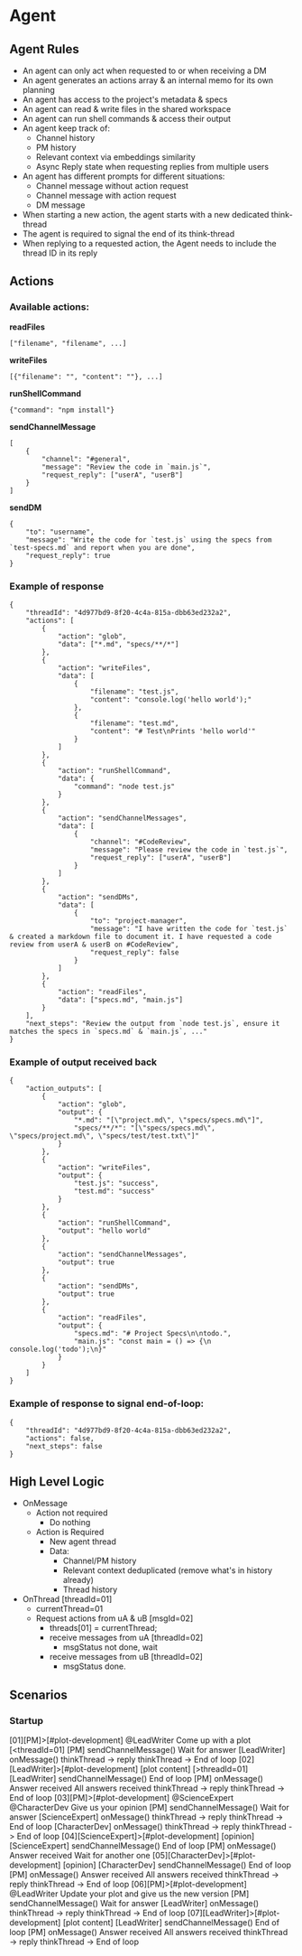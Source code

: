 # Agent


## Agent Rules

- An agent can only act when requested to or when receiving a DM
- An agent generates an actions array & an internal memo for its own planning
- An agent has access to the project's metadata & specs
- An agent can read & write files in the shared workspace
- An agent can run shell commands & access their output
- An agent keep track of:
    - Channel history
    - PM history
    - Relevant context via embeddings similarity
    - Async Reply state when requesting replies from multiple users
- An agent has different prompts for different situations:
    - Channel message without action request
    - Channel message with action request
    - DM message
- When starting a new action, the agent starts with a new dedicated think-thread
- The agent is required to signal the end of its think-thread
- When replying to a requested action, the Agent needs to include the thread ID in its reply




## Actions

### Available actions:

**readFiles**

`["filename", "filename", ...]`

**writeFiles**

`[{"filename": "", "content": ""}, ...]`

**runShellCommand**

`{"command": "npm install"}`

**sendChannelMessage**

```
[
    {
        "channel": "#general",
        "message": "Review the code in `main.js`",
        "request_reply": ["userA", "userB"]
    }
]
```

**sendDM**

```
{
    "to": "username",
    "message": "Write the code for `test.js` using the specs from `test-specs.md` and report when you are done",
    "request_reply": true
}
```


### Example of response

```
{
    "threadId": "4d977bd9-8f20-4c4a-815a-dbb63ed232a2",
    "actions": [
        {
            "action": "glob",
            "data": ["*.md", "specs/**/*"]
        },
        {
            "action": "writeFiles",
            "data": [
                {
                    "filename": "test.js",
                    "content": "console.log('hello world');"
                },
                {
                    "filename": "test.md",
                    "content": "# Test\nPrints 'hello world'"
                }
            ]
        },
        {
            "action": "runShellCommand",
            "data": {
                "command": "node test.js"
            }
        },
        {
            "action": "sendChannelMessages",
            "data": [
                {
                    "channel": "#CodeReview",
                    "message": "Please review the code in `test.js`",
                    "request_reply": ["userA", "userB"]
                }
            ]
        },
        {
            "action": "sendDMs",
            "data": [
                {
                    "to": "project-manager",
                    "message": "I have written the code for `test.js` & created a markdown file to document it. I have requested a code review from userA & userB on #CodeReview",
                    "request_reply": false
                }
            ]
        },
        {
            "action": "readFiles",
            "data": ["specs.md", "main.js"]
        }
    ],
    "next_steps": "Review the output from `node test.js`, ensure it matches the specs in `specs.md` & `main.js`, ..."
}
```


### Example of output received back

```
{
    "action_outputs": [
        {
            "action": "glob",
            "output": {
                "*.md": "[\"project.md\", \"specs/specs.md\"]",
                "specs/**/*": "[\"specs/specs.md\", \"specs/project.md\", \"specs/test/test.txt\"]"
            }
        },
        {
            "action": "writeFiles",
            "output": {
                "test.js": "success",
                "test.md": "success"
            }
        },
        {
            "action": "runShellCommand",
            "output": "hello world"
        },
        {
            "action": "sendChannelMessages",
            "output": true
        },
        {
            "action": "sendDMs",
            "output": true
        },
        {
            "action": "readFiles",
            "output": {
                "specs.md": "# Project Specs\n\ntodo.",
                "main.js": "const main = () => {\n    console.log('todo');\n}"
            }
        }
    ]
}
```

### Example of response to signal end-of-loop:

```
{
    "threadId": "4d977bd9-8f20-4c4a-815a-dbb63ed232a2",
    "actions": false,
    "next_steps": false
}
```


## High Level Logic

- OnMessage
    - Action not required
        - Do nothing
    - Action is Required
        - New agent thread
        - Data:
            - Channel/PM history
            - Relevant context deduplicated (remove what's in history already)
            - Thread history
- OnThread [threadId=01]
    - currentThread=01
    - Request actions from uA & uB [msgId=02]
        - threads[01] = currentThread;
        - receive messages from uA [threadId=02]
            - msgStatus not done, wait
        - receive messages from uB [threadId=02]
            - msgStatus done. 



## Scenarios

### Startup

[01][PM]>[#plot-development] @LeadWriter Come up with a plot [<threadId=01]
    [PM] sendChannelMessage()
        Wait for answer
    [LeadWriter] onMessage()
        thinkThread -> reply
        thinkThread -> End of loop
[02][LeadWriter]>[#plot-development] [plot content] [>threadId=01]
    [LeadWriter] sendChannelMessage()
        End of loop
    [PM] onMessage()
        Answer received
        All answers received
        thinkThread -> reply
        thinkThread -> End of loop
[03][PM]>[#plot-development] @ScienceExpert @CharacterDev Give us your opinion
    [PM] sendChannelMessage()
        Wait for answer
    [ScienceExpert] onMessage()
        thinkThread -> reply
        thinkThread -> End of loop
    [CharacterDev] onMessage()
        thinkThread -> reply
        thinkThread -> End of loop
[04][ScienceExpert]>[#plot-development] [opinion]
    [ScienceExpert] sendChannelMessage()
        End of loop
    [PM] onMessage()
        Answer received
        Wait for another one
[05][CharacterDev]>[#plot-development] [opinion]
    [CharacterDev] sendChannelMessage()
        End of loop
    [PM] onMessage()
        Answer received
        All answers received
        thinkThread -> reply
        thinkThread -> End of loop
[06][PM]>[#plot-development] @LeadWriter Update your plot and give us the new version
    [PM] sendChannelMessage()
        Wait for answer
    [LeadWriter] onMessage()
        thinkThread -> reply
        thinkThread -> End of loop
[07][LeadWriter]>[#plot-development] [plot content]
    [LeadWriter] sendChannelMessage()
        End of loop
    [PM] onMessage()
        Answer received
        All answers received
        thinkThread -> reply
        thinkThread -> End of loop